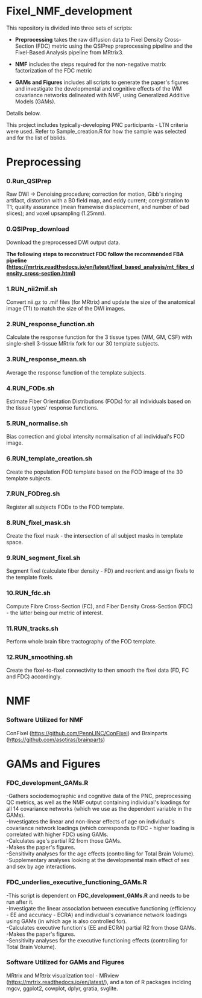 # Fixel_NMF_development

This repository is divided into three sets of scripts:

* **Preprocessing** takes the raw diffusion data to Fixel Density Cross-Section (FDC) metric using the QSIPrep preprocessing pipeline and the Fixel-Based Analysis pipeline from MRtrix3. 

* **NMF** includes the steps required for the non-negative matrix factorization of the FDC metric

* **GAMs and Figures** includes all scripts to generate the paper's figures and investigate the developmental and cognitive effects of the WM covariance networks delineated with NMF, using Generalized Additive Models (GAMs). 

Details below.

This project includes typically-developing PNC participants - LTN criteria were used. Refer to Sample_creation.R for how the sample was selected and for the list of bblids.

# Preprocessing

### 0.Run_QSIPrep
Raw DWI -> Denoising procedure; correction for motion, Gibb's ringing artifact, distortion with a B0 field map, and eddy current; coregistration to T1; quality assurance (mean framewise displacement, and number of bad slices); and voxel upsampling (1.25mm).

### 0.QSIPrep_download
Download the preprocessed DWI output data.


**The following steps to reconstruct FDC follow the recommended FBA pipeline (https://mrtrix.readthedocs.io/en/latest/fixel_based_analysis/mt_fibre_density_cross-section.html)**

### 1.RUN_nii2mif.sh
Convert nii.gz to .mif files (for MRtrix) and update the size of the anatomical image (T1) to match the size of the DWI images.

### 2.RUN_response_function.sh
Calculate the response function for the 3 tissue types (WM, GM, CSF) with single-shell 3-tissue MRtrix fork for our 30 template subjects. 

### 3.RUN_response_mean.sh
Average the response function of the template subjects.

### 4.RUN_FODs.sh
Estimate Fiber Orientation Distributions (FODs) for all individuals based on the tissue types' response functions.

### 5.RUN_normalise.sh
Bias correction and global intensity normalisation of all individual's FOD image.

### 6.RUN_template_creation.sh
Create the population FOD template based on the FOD image of the 30 template subjects.

### 7.RUN_FODreg.sh
Register all subjects FODs to the FOD template.

### 8.RUN_fixel_mask.sh
Create the fixel mask - the intersection of all subject masks in template space.

### 9.RUN_segment_fixel.sh
Segment fixel (calculate fiber density - FD) and reorient and assign fixels to the template fixels.

### 10.RUN_fdc.sh
Compute Fibre Cross-Section (FC), and Fiber Density Cross-Section (FDC) - the latter being our metric of interest.

### 11.RUN_tracks.sh
Perform whole brain fibre tractography of the FOD template.

### 12.RUN_smoothing.sh
Create the fixel-to-fixel connectivity to then smooth the fixel data (FD, FC and FDC) accordingly.

# NMF

###


### Software Utilized for NMF
ConFixel (https://github.com/PennLINC/ConFixel) and Brainparts (https://github.com/asotiras/brainparts)

# GAMs and Figures

### FDC_development_GAMs.R
-Gathers sociodemographic and cognitive data of the PNC, preprocessing QC metrics, as well as the NMF output containing individual's loadings for all 14 covariance networks (which we use as the dependent variable in the GAMs).  
-Investigates the linear and non-linear effects of age on individual's covariance network loadings (which corresponds to FDC - higher loading is correlated with higher FDC) using GAMs.  
-Calculates age's partial R2 from those GAMs.  
-Makes the paper's figures.  
-Sensitivity analyses for the age effects (controlling for Total Brain Volume).  
-Supplementary analyses looking at the developmental main effect of sex and sex by age interactions.

### FDC_underlies_executive_functioning_GAMs.R
-This script is dependent on **FDC_development_GAMs.R** and needs to be run after it.  
-Investigate the linear association between executive functioning (efficiency - EE and accuracy - ECRA) and individual's covariance network loadings using GAMs (in which age is also controlled for).  
-Calculates executive function's (EE and ECRA) partial R2 from those GAMs.  
-Makes the paper's figures.  
-Sensitivity analyses for the executive functioning effects (controlling for Total Brain Volume).

### Software Utilized for GAMs and Figures
MRtrix and MRtrix visualization tool - MRview (https://mrtrix.readthedocs.io/en/latest/), and a ton of R packages inclding mgcv, ggplot2, cowplot, dplyr, gratia, svglite.



